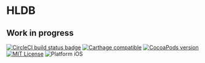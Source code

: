 # HLDB

## Work in progress

[![CircleCI build status badge](https://img.shields.io/circleci/project/mathcamp/hldb/master.svg)](https://circleci.com/gh/mathcamp/hldb) [![Carthage compatible](https://img.shields.io/badge/Carthage-compatible-4BC51D.svg?style=flat)](https://github.com/Carthage/Carthage) [![CocoaPods version](https://img.shields.io/cocoapods/v/hldb.svg)](https://cocoapods.org/pods/hldb) [![MIT License](https://img.shields.io/cocoapods/l/hldb.svg)](LICENSE) ![Platform iOS](https://img.shields.io/cocoapods/p/hldb.svg)
